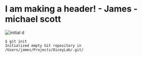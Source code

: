 # I am making a header! - James - michael scott

![initial d](https://user-images.githubusercontent.com/117940085/225970911-188f824e-ffb7-4a27-ae15-7ae044e5b0d7.jpeg)


```
$ git init
Initialized empty Git repository in /Users/james/Projects/DiceyLab/.git/
